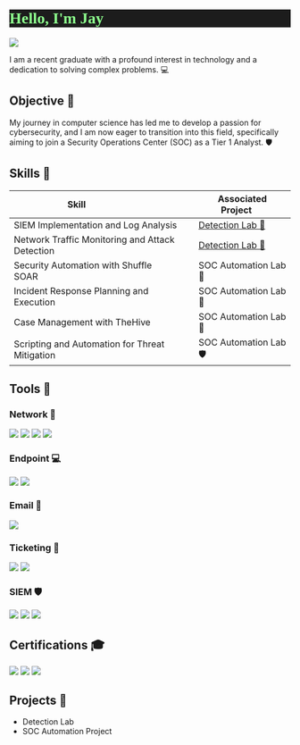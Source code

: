 <h1 style="font-family: 'Press Start 2P', cursive; background-color: #1c1c1c; color: #8cff8c;">Hello, I'm Jay 👾 </h1> 
<a href="https://www.linkedin.com/in/jnavidad/"><img src="https://img.shields.io/badge/-LinkedIn-0072b1?&style=for-the-badge&logo=linkedin&logoColor=white" /></a>

I am a recent graduate with a profound interest in technology and a dedication to solving complex problems. 💻

## Objective 🚀

My journey in computer science has led me to develop a passion for cybersecurity, and I am now eager to transition into this field, specifically aiming to join a Security Operations Center (SOC) as a Tier 1 Analyst. 🛡

## Skills 💪

| Skill                     | Associated Project     |
|-----------------------------------------------|----------------------------|
| SIEM Implementation and Log Analysis     | <a href="https://google.com">Detection Lab 🔎</a>|
| Network Traffic Monitoring and Attack Detection | <a href="https://google.com">Detection Lab 🔎</a>|
| Security Automation with Shuffle SOAR     | SOC Automation Lab 🤖|
| Incident Response Planning and Execution   | SOC Automation Lab 🤖|
| Case Management with TheHive         | SOC Automation Lab 📂|
| Scripting and Automation for Threat Mitigation | SOC Automation Lab 🛡️|

## Tools 🔧


### Network 🔗
<div>
    <img src="https://img.shields.io/badge/-Wireshark-1679A7?&style=for-the-badge&logo=Wireshark&logoColor=white" />
    <img src="https://img.shields.io/badge/-Nessus_Tenable-2896A8?&style=for-the-badge&logo=Tenable&logoColor=white" />
    <img src="https://img.shields.io/badge/-Suricata-EF3B2D?&style=for-the-badge&logo=Suricata&logoColor=white" />
    <img src="https://img.shields.io/badge/-Zeek-777BB4?&style=for-the-badge&logo=Zeek&logoColor=white" />
</div>

### Endpoint 💻
<div>
   <img src="https://img.shields.io/badge/-SentinelOne-FF6600?&style=for-the-badge&logo=SentinelOne&logoColor=white" />
   <img src="https://img.shields.io/badge/-CrowdStrike-FC4426?&style=for-the-badge&logo=CrowdStrike&logoColor=white" />
</div>

### Email 📧
<div>
   <img src="https://img.shields.io/badge/-Proofpoint-0095D5?&style=for-the-badge&logo=Proofpoint&logoColor=white" />
</div>

### Ticketing 🎫
<div>
   <img src="https://img.shields.io/badge/-Jira-0052CC?&style=for-the-badge&logo=Jira&logoColor=white" />
   <img src="https://img.shields.io/badge/-TheHive-FF7F50?&style=for-the-badge&logo=TheHive&logoColor=white" />
</div>

### SIEM 🛡️
<div>
    <img src="https://img.shields.io/badge/-QRadar-061639?&style=for-the-badge&logo=IBM&logoColor=white" />
    <img src="https://img.shields.io/badge/-Splunk-000000?&style=for-the-badge&logo=Splunk&logoColor=white" />
    <img src="https://img.shields.io/badge/-Elastic-005571?&style=for-the-badge&logo=Elastic&logoColor=white" />
</div>

## Certifications 🎓
<div>
<img src="https://img.shields.io/badge/-Security%2B-FF0000?&style=for-the-badge&logo=CompTIA&logoColor=white" />
<img src="https://img.shields.io/badge/-Google_IT_Fundamentals-4285F4?&style=for-the-badge&logo=Google&logoColor=white" />
<img src="https://img.shields.io/badge/-Google_Cybersecurity-4285F4?&style=for-the-badge&logo=Google&logoColor=white" />
</div>

## Projects 🚀
- Detection Lab
- SOC Automation Project
